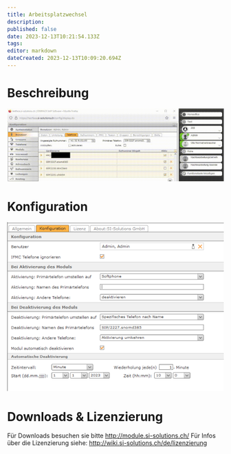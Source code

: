 ```yaml
---
title: Arbeitsplatzwechsel
description: 
published: false
date: 2023-12-13T10:21:54.133Z
tags: 
editor: markdown
dateCreated: 2023-12-13T10:09:20.694Z
---
```


# Beschreibung

![1.PNG](/uploads/switchphones/1.gif)

# Konfiguration

![2.PNG](/uploads/switchphones/2.png)

# Downloads & Lizenzierung
Für Downloads besuchen sie bitte http://module.si-solutions.ch/
Für Infos über die Lizenzierung siehe: http://wiki.si-solutions.ch/de/lizenzierung